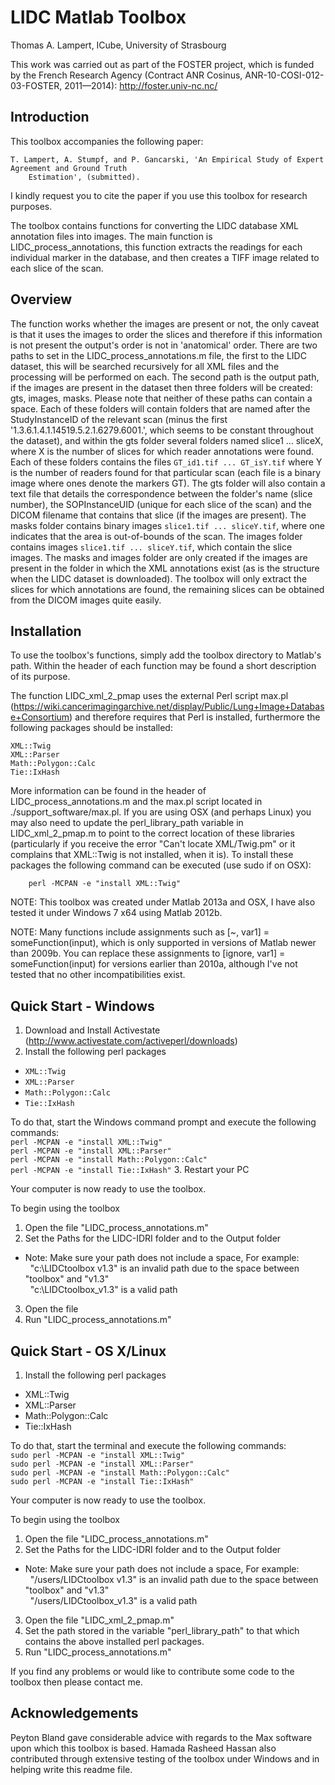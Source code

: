 # LIDC Matlab Toolbox

Thomas A. Lampert, ICube, University of Strasbourg

This work was carried out as part of the FOSTER project, which is funded by the French Research Agency (Contract 
ANR Cosinus, ANR-10-COSI-012-03-FOSTER, 2011—2014): http://foster.univ-nc.nc/

## Introduction

This toolbox accompanies the following paper:

	T. Lampert, A. Stumpf, and P. Gancarski, 'An Empirical Study of Expert Agreement and Ground Truth 
		Estimation', (submitted).

I kindly request you to cite the paper if you use this toolbox for research purposes.



The toolbox contains functions for converting the LIDC database XML annotation files into images. The main 
function is LIDC_process_annotations, this function extracts the readings for each individual marker in the 
database, and then creates a TIFF image related to each slice of the scan.

## Overview


The function works whether the images are present or not, the only caveat is that it uses the images to order
the slices and therefore if this information is not present the output's order is not in 'anatomical' order.
There are two paths to set in the LIDC_process_annotations.m file, the first to the LIDC dataset, this will be
searched recursively for all XML files and the processing will be performed on each. The second path is the 
output path, if the images are present in the dataset then three folders will be created: gts, images, masks.
Please note that neither of these paths can contain a space. Each of these folders will contain folders that 
are named after the StudyInstanceID of the relevant scan (minus the first '1.3.6.1.4.1.14519.5.2.1.6279.6001.',
which seems to be constant throughout the dataset), and within the gts folder several folders named slice1 ... 
sliceX, where X is the number of slices for which reader annotations were found. Each of these folders contains 
the files `GT_id1.tif ... GT_isY.tif` where Y is the number of readers found for that particular scan (each file 
is a binary image where ones denote the markers GT). The gts folder will also contain a text file that details 
the correspondence between the folder's name (slice number), the SOPInstanceUID (unique for each slice of the 
scan) and the DICOM filename that contains that slice (if the images are present). The masks folder contains 
binary images `slice1.tif ... sliceY.tif`, where one indicates that the area is out-of-bounds of the scan. The 
images folder contains images `slice1.tif ... sliceY.tif`, which contain the slice images. The masks and images 
folder are only created if the images are present in the folder in which the XML annotations exist (as is the 
structure when the LIDC dataset is downloaded). The toolbox will only extract the slices for which annotations 
are found, the remaining slices can be obtained from the DICOM images quite easily.


## Installation

To use the toolbox's functions, simply add the toolbox directory to Matlab's path. Within the header of each 
function may be found a short description of its purpose.

The function LIDC_xml_2_pmap uses the external Perl script max.pl 
(https://wiki.cancerimagingarchive.net/display/Public/Lung+Image+Database+Consortium) and therefore requires 
that Perl is installed, furthermore the following packages should be installed:

	XML::Twig
	XML::Parser
	Math::Polygon::Calc
	Tie::IxHash

More information can be found in the header of LIDC_process_annotations.m and the max.pl script located in
./support_software/max.pl. If you are using OSX (and perhaps Linux) you may also need to update the 
perl_library_path variable in LIDC_xml_2_pmap.m to point to the correct location of these libraries 
(particularly if you receive the error "Can't locate XML/Twig.pm" or it complains that XML::Twig is not 
installed, when it is). To install these packages the following command can be executed (use sudo if on OSX):

        perl -MCPAN -e "install XML::Twig"

NOTE: This toolbox was created under Matlab 2013a and OSX, I have also tested it under Windows 7 x64 using
Matlab 2012b.

NOTE: Many functions include assignments such as [~, var1] = someFunction(input), which is only supported in
versions of Matlab newer than 2009b. You can replace these assignments to [ignore, var1] = someFunction(input)
for versions earlier than 2010a, although I've not tested that no other incompatibilities exist.


## Quick Start - Windows

1. Download and Install Activestate (http://www.activestate.com/activeperl/downloads)
2. Install the following perl packages
 * `XML::Twig`
 * `XML::Parser`
 * `Math::Polygon::Calc`
 * `Tie::IxHash`

 To do that, start the Windows command prompt and execute the following commands:
<br>`perl -MCPAN -e "install XML::Twig"`
<br>`perl -MCPAN -e "install XML::Parser"`
<br> `perl -MCPAN -e "install Math::Polygon::Calc"`
<br>`perl -MCPAN -e "install Tie::IxHash"`
3. Restart your PC

Your computer is now ready to use the toolbox.

To begin using the toolbox

1. Open the file "LIDC_process_annotations.m"
2. Set the Paths for the LIDC-IDRI folder and to the Output folder
 * Note: Make sure your path does not include a space, For example:
<br>&nbsp;&nbsp;"c:\LIDCtoolbox v1.3" is an invalid path due to the space between "toolbox" and "v1.3"
<br>&nbsp;&nbsp;"c:\LIDCtoolbox_v1.3" is a valid path
3. Open the file 
4. Run "LIDC_process_annotations.m"


## Quick Start - OS X/Linux

1. Install the following perl packages
 * XML::Twig
 * XML::Parser
 * Math::Polygon::Calc
 * Tie::IxHash

 To do that, start the terminal and execute the following commands:
 <br>`sudo perl -MCPAN -e "install XML::Twig"`
 <br>`sudo perl -MCPAN -e "install XML::Parser"`
 <br>`sudo perl -MCPAN -e "install Math::Polygon::Calc"`
 <br>`sudo perl -MCPAN -e "install Tie::IxHash"`

Your computer is now ready to use the toolbox.

To begin using the toolbox

1. Open the file "LIDC_process_annotations.m"
2. Set the Paths for the LIDC-IDRI folder and to the Output folder
 * Note: Make sure your path does not include a space, For example:
<br>&nbsp;&nbsp;"/users/LIDCtoolbox v1.3" is an invalid path due to the space between "toolbox" and "v1.3"
<br>&nbsp;&nbsp;"/users/LIDCtoolbox_v1.3" is a valid path
3. Open the file "LIDC_xml_2_pmap.m"
4. Set the path stored in the variable "perl_library_path" to that which contains the above installed 
   perl packages.
5. Run "LIDC_process_annotations.m"

If you find any problems or would like to contribute some code to the toolbox then please contact me.

## Acknowledgements

Peyton Bland gave considerable advice with regards to the Max software upon which this toolbox is based.
Hamada Rasheed Hassan also contributed through extensive testing of the toolbox under Windows and in helping write this readme file.
